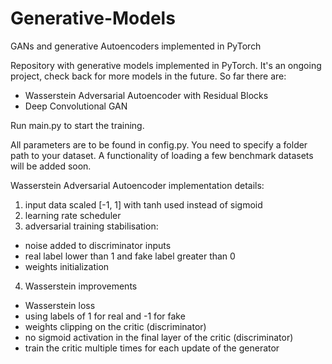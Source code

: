 # Generative-Models
GANs and generative Autoencoders implemented in PyTorch

Repository with generative models implemented in PyTorch.
It's an ongoing project, check back for more models in the future.
So far there are:
- Wasserstein Adversarial Autoencoder with Residual Blocks
- Deep Convolutional GAN

Run main.py to start the training. 

All parameters are to be found in config.py. You need to specify a folder path to your dataset.
A functionality of loading a few benchmark datasets will be added soon.

Wasserstein Adversarial Autoencoder implementation details:
1. input data scaled [-1, 1] with tanh used instead of sigmoid
2. learning rate scheduler
3. adversarial training stabilisation:
  - noise added to discriminator inputs
  - real label lower than 1 and fake label greater than 0
  - weights initialization
4. Wasserstein improvements
  - Wasserstein loss
  - using labels of 1 for real and -1 for fake
  - weights clipping on the critic (discriminator)
  - no sigmoid activation in the final layer of the critic (discriminator)
  - train the critic multiple times for each update of the generator
